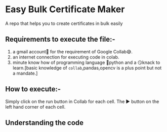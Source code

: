 # Easy Bulk Certificate Maker
A repo that helps you to create certificates in bulk easily

## Requirements to execute the file:-
  1. a gmail account💌 for the requirement of Google Collab😅.
  2. an internet connection for executing code in colab.
  3. minute know how of programming language 🐍python and a 😏knack to learn.[basic knowledge of ```collab```,pandas,opencv is a plus point but not a mandate.]
  
## How to execute:-

Simply click on the run button in Collab for each cell. The ▶ button on the left hand corner of each cell.


## Understanding the code
